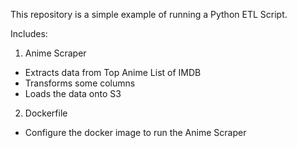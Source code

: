 This repository is a simple example of running a Python ETL Script.

Includes:
1. Anime Scraper 
  - Extracts data from Top Anime List of IMDB
  - Transforms some columns
  - Loads the data onto S3

2. Dockerfile
 - Configure the docker image to run the Anime Scraper
